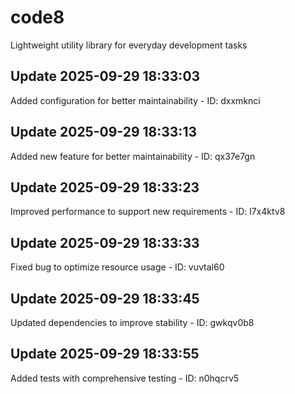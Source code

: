 # code8
Lightweight utility library for everyday development tasks

## Update 2025-09-29 18:33:03
Added configuration for better maintainability - ID: dxxmknci


## Update 2025-09-29 18:33:13
Added new feature for better maintainability - ID: qx37e7gn


## Update 2025-09-29 18:33:23
Improved performance to support new requirements - ID: l7x4ktv8


## Update 2025-09-29 18:33:33
Fixed bug to optimize resource usage - ID: vuvtal60


## Update 2025-09-29 18:33:45
Updated dependencies to improve stability - ID: gwkqv0b8


## Update 2025-09-29 18:33:55
Added tests with comprehensive testing - ID: n0hqcrv5

